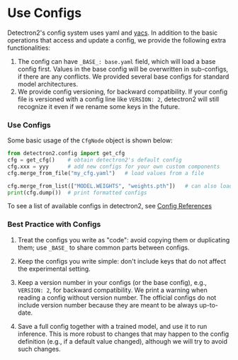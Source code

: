 # Use Configs

Detectron2's config system uses yaml and [yacs](https://github.com/rbgirshick/yacs).
In addition to the basic operations that access and update a config, we provide
the following extra functionalities:

1. The config can have `_BASE_: base.yaml` field, which will load a base config first.
   Values in the base config will be overwritten in sub-configs, if there are any conflicts.
   We provided several base configs for standard model architectures.
2. We provide config versioning, for backward compatibility.
   If your config file is versioned with a config line like `VERSION: 2`,
   detectron2 will still recognize it even if we rename some keys in the future.

### Use Configs

Some basic usage of the `CfgNode` object is shown below:
```python
from detectron2.config import get_cfg
cfg = get_cfg()    # obtain detectron2's default config
cfg.xxx = yyy      # add new configs for your own custom components
cfg.merge_from_file("my_cfg.yaml")   # load values from a file

cfg.merge_from_list(["MODEL.WEIGHTS", "weights.pth"])   # can also load values from a list of str
print(cfg.dump())  # print formatted configs
```

To see a list of available configs in detectron2, see [Config References](../modules/config.html#config-references)


### Best Practice with Configs

1. Treat the configs you write as "code": avoid copying them or duplicating them; use `_BASE_`
   to share common parts between configs.

2. Keep the configs you write simple: don't include keys that do not affect the experimental setting.

3. Keep a version number in your configs (or the base config), e.g., `VERSION: 2`,
   for backward compatibility.
	 We print a warning when reading a config without version number.
   The official configs do not include version number because they are meant to
   be always up-to-date.

4. Save a full config together with a trained model, and use it to run inference.
   This is more robust to changes that may happen to the config definition
   (e.g., if a default value changed), although we will try to avoid such changes.
